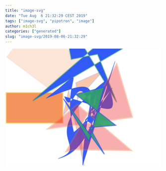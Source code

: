 ```yaml
---
title: "image-svg"
date: "Tue Aug  6 21:32:29 CEST 2019"
tags: ["image-svg", "pipotron", "image"]
author: m1ch3l
categories: ["generated"]
slug: "image-svg/2019-08-06-21:32:29"
---
```


![](image.svg)
